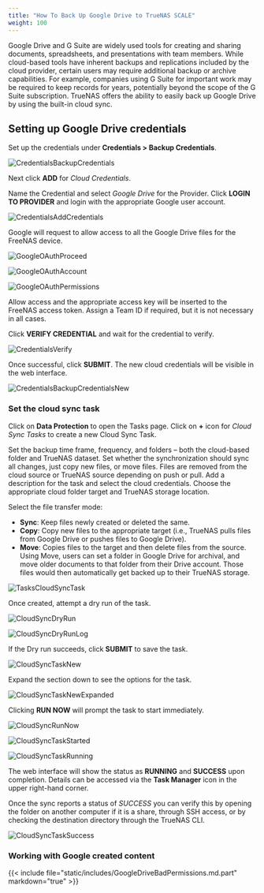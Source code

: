 ```yaml
---
title: "How To Back Up Google Drive to TrueNAS SCALE"
weight: 100
---
```


Google Drive and G Suite are widely used tools for creating and sharing documents, spreadsheets, and presentations with team members. While cloud-based tools have inherent backups and replications included by the cloud provider, certain users may require additional backup or archive capabilities. For example, companies using G Suite for important work may be required to keep records for years, potentially beyond the scope of the G Suite subscription. TrueNAS offers the ability to easily back up Google Drive by using the built-in cloud sync.


## Setting up Google Drive credentials

Set up the credentials under **Credentials > Backup Credentials**.  

![CredentialsBackupCredentials](/images/SCALE/CredentialsBackupCredentials.png "Credentials Backup Credentials")

Next click **ADD** for *Cloud Credentials*.

Name the Credential and select *Google Drive* for the Provider. 
Click **LOGIN TO PROVIDER** and login with the appropriate Google user account. 

![CredentialsAddCredentials](/images/SCALE/CredentialsAddCredentials.png "CredentialsAddCredentials")

Google will request to allow access to all the Google Drive files for the FreeNAS device.

![GoogleOAuthProceed](/images/TrueNASCommon/GoogleOAuthProceed.png "Google OAuth Proceed")

![GoogleOAuthAccount](/images/TrueNASCommon/GoogleOAuthAccount.png "Google OAuth Account")

![GoogleOAuthPermissions](/images/TrueNASCommon/GoogleOAuthPermissions.png "Google OAuth Permissions")

Allow access and the appropriate access key will be inserted to the FreeNAS access token. Assign a Team ID if required, but it is not necessary in all cases. 

Click **VERIFY CREDENTIAL** and wait for the credential to verify.

![CredentialsVerify](/images//TrueNASCommon/CredentialsVerify.png "Credentials Verify")

 Once successful, click **SUBMIT**. The new cloud credentials will be visible in the web interface.

![CredentialsBackupCredentialsNew](/images/SCALE/CredentialsBackupCredentialsNew.png "Credentials Backup Credentials New")


### Set the cloud sync task

Click on **Data Protection** to open the Tasks page.
Click on **+** icon for *Cloud Sync Tasks* to create a new Cloud Sync Task.

Set the backup time frame, frequency, and folders – both the cloud-based folder and TrueNAS dataset. 
Set whether the synchronization should sync all changes, just copy new files, or move files. 
Files are removed from the cloud source or TrueNAS source depending on push or pull.
Add a description for the task and select the cloud credentials.
Choose the appropriate cloud folder target and TrueNAS storage location.

Select the file transfer mode: 

+ **Sync**: Keep files newly created or deleted the same.
+ **Copy**: Copy new files to the appropriate target (i.e., TrueNAS pulls files from Google Drive or pushes files to Google Drive).
+ **Move**: Copies files to the target and then delete files from the source. Using Move, users can set a folder in Google Drive for archival, and move older documents to that folder from their Drive account. Those files would then automatically get backed up to their TrueNAS storage.

![TasksCloudSyncTask](/images/SCALE/TasksCloudSyncTask.png "TasksCloudSyncTask")


Once created, attempt a dry run of the task. 

![CloudSyncDryRun](/images/TrueNASCommon/CloudSyncDryRun.png "Cloud Sync Dry Run")

![CloudSyncDryRunLog](/images/CORE/12.0/CloudSyncDryRunLog.png "Cloud Sync Dry Run Log")

If the Dry run succeeds, click **SUBMIT** to save the task.

![CloudSyncTaskNew](/images/CORE/12.0/CloudSyncTaskNew.png "Cloud Sync Task New")

Expand the section down to see the options for the task.

![CloudSyncTaskNewExpanded](/images/CORE/12.0/CloudSyncTaskNewExpanded.png "Cloud Sync Task New Expanded")

Clicking **RUN NOW** will prompt the task to start immediately.

![CloudSyncRunNow](/images/CORE/12.0/CloudSyncRunNow.png "Cloud Sync Run Now")

![CloudSyncTaskStarted](/images/CORE/12.0/CloudSyncTaskStarted.png "Cloud Sync Task Started")

![CloudSyncTaskRunning](/images/CORE/12.0/CloudSyncTaskRunning.png "Cloud Sync Task Running")

The web interface will show the status as **RUNNING** and **SUCCESS** upon completion. Details can be accessed via the **Task Manager** icon in the upper right-hand corner. 

Once the sync reports a status of *SUCCESS* you can verify this by opening the folder on another computer if it is a share, through SSH access, or by checking the destination directory through the TrueNAS CLI.

![CloudSyncTaskSuccess](/images/CORE/12.0/CloudSyncTaskSuccess.png "Cloud Sync Task Success")


### Working with Google created content

{{< include file="static/includes/GoogleDriveBadPermissions.md.part" markdown="true" >}}
